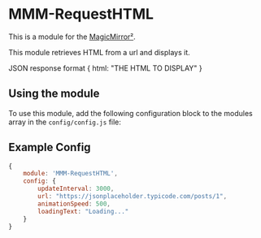 # MMM-RequestHTML

This is a module for the [MagicMirror²](https://github.com/MichMich/MagicMirror/).

This module retrieves HTML from a url and displays it.

JSON response format
{ html: "THE HTML TO DISPLAY" }

## Using the module

To use this module, add the following configuration block to the modules array in the `config/config.js` file:
## Example Config
```javascript
{
	module: 'MMM-RequestHTML',
	config: {
		updateInterval: 3000,
		url: "https://jsonplaceholder.typicode.com/posts/1",
		animationSpeed: 500,
		loadingText: "Loading..."
	}
}
```
